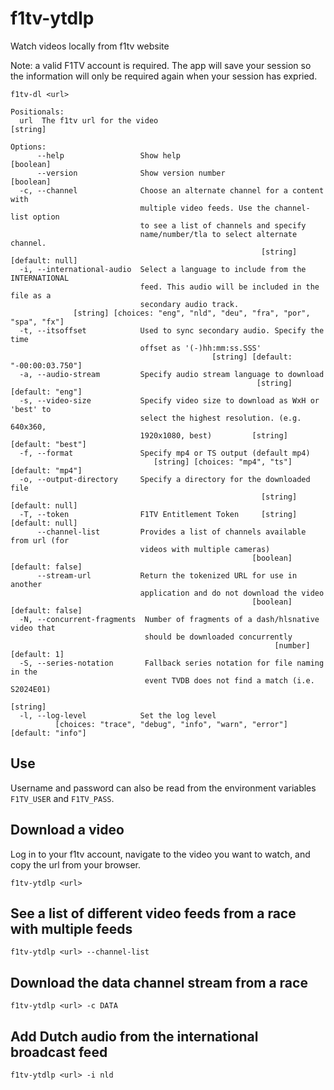 # f1tv-ytdlp

Watch videos locally from f1tv website

Note: a valid F1TV account is required. The app will save your session so the information will only be required again when your session has expried.

```
f1tv-dl <url>

Positionals:
  url  The f1tv url for the video                                       [string]

Options:
      --help                 Show help                                 [boolean]
      --version              Show version number                       [boolean]
  -c, --channel              Choose an alternate channel for a content with
                             multiple video feeds. Use the channel-list option
                             to see a list of channels and specify
                             name/number/tla to select alternate channel.
                                                        [string] [default: null]
  -i, --international-audio  Select a language to include from the INTERNATIONAL
                             feed. This audio will be included in the file as a
                             secondary audio track.
              [string] [choices: "eng", "nld", "deu", "fra", "por", "spa", "fx"]
  -t, --itsoffset            Used to sync secondary audio. Specify the time
                             offset as '(-)hh:mm:ss.SSS'
                                             [string] [default: "-00:00:03.750"]
  -a, --audio-stream         Specify audio stream language to download
                                                       [string] [default: "eng"]
  -s, --video-size           Specify video size to download as WxH or 'best' to
                             select the highest resolution. (e.g. 640x360,
                             1920x1080, best)         [string] [default: "best"]
  -f, --format               Specify mp4 or TS output (default mp4)
                                [string] [choices: "mp4", "ts"] [default: "mp4"]
  -o, --output-directory     Specify a directory for the downloaded file
                                                        [string] [default: null]
  -T, --token                F1TV Entitlement Token     [string] [default: null]
      --channel-list         Provides a list of channels available from url (for
                             videos with multiple cameras)
                                                      [boolean] [default: false]
      --stream-url           Return the tokenized URL for use in another
                             application and do not download the video
                                                      [boolean] [default: false]
  -N, --concurrent-fragments  Number of fragments of a dash/hlsnative video that
                              should be downloaded concurrently
                                                           [number] [default: 1]
  -S, --series-notation       Fallback series notation for file naming in the
                              event TVDB does not find a match (i.e. S2024E01)
                                                                        [string]
  -l, --log-level            Set the log level
          [choices: "trace", "debug", "info", "warn", "error"] [default: "info"]
```
## Use

Username and password can also be read from the environment variables `F1TV_USER` and `F1TV_PASS`.

## Download a video

Log in to your f1tv account, navigate to the video you want to watch, and copy the url from your browser.

`f1tv-ytdlp <url>`

## See a list of different video feeds from a race with multiple feeds

`f1tv-ytdlp <url> --channel-list`

## Download the data channel stream from a race

`f1tv-ytdlp <url> -c DATA`

## Add Dutch audio from the international broadcast feed 

`f1tv-ytdlp <url> -i nld`

